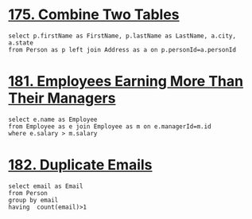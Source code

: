 
# [175. Combine Two Tables](https://leetcode.com/problems/combine-two-tables/)

```postgresql
select p.firstName as FirstName, p.lastName as LastName, a.city, a.state
from Person as p left join Address as a on p.personId=a.personId
```

# [181. Employees Earning More Than Their Managers](https://leetcode.com/problems/employees-earning-more-than-their-managers/)

```postgreSQL
select e.name as Employee
from Employee as e join Employee as m on e.managerId=m.id
where e.salary > m.salary
```

# [182. Duplicate Emails](https://leetcode.com/problems/duplicate-emails/)

```postgreSQL
select email as Email
from Person
group by email
having  count(email)>1
```


```postgreSQL

```

```postgreSQL

```

```postgreSQL

```

```postgreSQL

```

```postgreSQL

```

```postgreSQL

```

```postgreSQL

```

```postgreSQL

```

```postgreSQL

```

```postgreSQL

```

```postgreSQL

```

```postgreSQL

```

```postgreSQL

```

